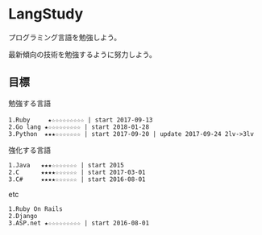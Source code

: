 # LangStudy

プログラミング言語を勉強しよう。

最新傾向の技術を勉強するように努力しよう。

## 目標 

勉強する言語

```
1.Ruby　　　★☆☆☆☆☆☆☆☆☆ | start 2017-09-13
2.Go lang ★☆☆☆☆☆☆☆☆☆ | start 2018-01-28
3.Python  ★★★☆☆☆☆☆☆☆ | start 2017-09-20 | update 2017-09-24 2lv->3lv
```

強化する言語

```
1.Java   ★★★☆☆☆☆☆☆☆ | start 2015
2.C      ★★★★☆☆☆☆☆☆ | start 2017-03-01
3.C#     ★★★★☆☆☆☆☆☆ | start 2016-08-01
```

etc

```
1.Ruby On Rails
2.Django
3.ASP.net ★☆☆☆☆☆☆☆☆☆ | start 2016-08-01
```
